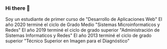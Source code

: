 ### Hi there 👋
Soy un estudiante de primer curso de "Desarrollo de Aplicaciones Web"
El año 2020 terminé el ciclo de Grado Medio "Sistemas Microinformaticos y Redes"
El año 2019 terminé el ciclo de grado superior "Administración de Sistemas Informaticos y Redes"
El año 2013 terminé el ciclo de grado superior "Técnico Superior en Imagen para el Diagnóstico"

<!--
**JoseMariaMorenoRueda/JoseMariaMorenoRueda** is a ✨ _special_ ✨ repository because its `README.md` (this file) appears on your GitHub profile.

Here are some ideas to get you started:

- 🔭 I’m currently working on ...
- 🌱 I’m currently learning ...
- 👯 I’m looking to collaborate on ...
- 🤔 I’m looking for help with ...
- 💬 Ask me about ...
- 📫 How to reach me: ...
- 😄 Pronouns: ...
- ⚡ Fun fact: ...
-->
